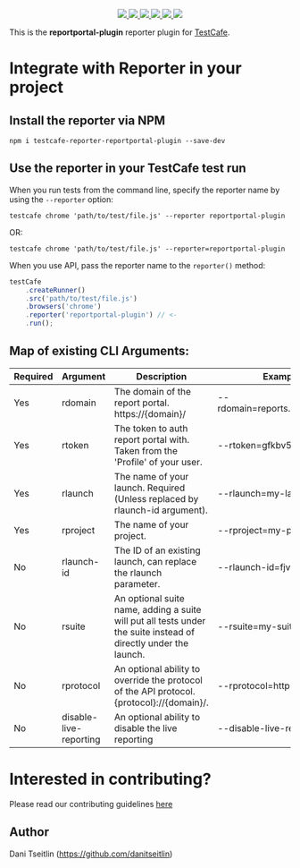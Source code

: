 <p align='center'>
  <a href='https://www.npmjs.com/package/testcafe-reporter-reportportal-plugin'>
    <img src='https://img.shields.io/npm/v/testcafe-reporter-reportportal-plugin/latest?style=plastic' target='_blank' />
  </a>
  <a href='https://npmjs.org/package/testcafe-reporter-reportportal-plugin' style='width:25px;height:20px;'>
    <img src='https://img.shields.io/npm/dm/testcafe-reporter-reportportal-plugin.svg?color=blue&style=plastic' target='_blank' />
  </a>
  <a href='https://github.com/danitseitlin/reportportal-testcafe-plugin/issues' style='width:25px;height:20px;'>
    <img src='https://img.shields.io/github/issues/danitseitlin/reportportal-testcafe-plugin?style=plastic' target='_blank' />
  </a>
  <a href='https://npmjs.org/package/testcafe-reporter-reportportal-plugin' style='width:25px;height:20px;'>
    <img src='https://img.shields.io/bundlephobia/min/testcafe-reporter-reportportal-plugin/latest?style=plastic' target='_blank' />
  </a>
  <a href='https://github.com/danitseitlin/reportportal-testcafe-plugin/commits/master'>
    <img src='https://img.shields.io/github/last-commit/danitseitlin/reportportal-testcafe-plugin?style=plastic' />
  </a>
  <a href='https://github.com/danitseitlin/reportportal-testcafe-plugin/blob/master/LICENSE'>
    <img src='https://img.shields.io/badge/license-Apache%202.0-blue.svg?style=plastic' target='_blank' />
  </a>
</p></p>

This is the **reportportal-plugin** reporter plugin for [TestCafe](http://devexpress.github.io/testcafe).

# Integrate with Reporter in your project

## Install the reporter via NPM
```
npm i testcafe-reporter-reportportal-plugin --save-dev
```

## Use the reporter in your TestCafe test run
When you run tests from the command line, specify the reporter name by using the `--reporter` option:
```
testcafe chrome 'path/to/test/file.js' --reporter reportportal-plugin
```
OR:
```
testcafe chrome 'path/to/test/file.js' --reporter=reportportal-plugin
```

When you use API, pass the reporter name to the `reporter()` method:

```js
testCafe
    .createRunner()
    .src('path/to/test/file.js')
    .browsers('chrome')
    .reporter('reportportal-plugin') // <-
    .run();
```

## Map of existing CLI Arguments:

| Required | Argument   | Description                                                                                                     | Example                         | 
| -------- | ---------- | --------------------------------------------------------------------------------------------------------------- | ------------------------------- |
| Yes      | rdomain    | The domain of the report portal. https://{domain}/                                                              | --rdomain=reports.pl.portal.com |
| Yes      | rtoken     | The token to auth report portal with. Taken from the 'Profile' of your user.                                    | --rtoken=gfkbv5994350mg         |
| Yes      | rlaunch    | The name of your launch. Required (Unless replaced by rlaunch-id argument).                                     | --rlaunch=my-launch             |
| Yes      | rproject   | The name of your project.                                                                                       | --rproject=my-project           |
| No       | rlaunch-id | The ID of an existing launch, can replace the rlaunch parameter.                                                | --rlaunch-id=fjvkdnvjgnf        |
| No       | rsuite     | An optional suite name, adding a suite will put all tests under the suite instead of directly under the launch. | --rsuite=my-suite-name          |
| No       | rprotocol  | An optional ability to override the protocol of the API protocol. {protocol}://{domain}/.                       | --rprotocol=http                |
| No       | disable-live-reporting | An optional ability to disable the live reporting                                                   | --disable-live-reporting        |

# Interested in contributing?
Please read our contributing guidelines [here](https://github.com/danitseitlin/reportportal-testcafe-plugin/blob/master/CONTRIBUTING.md)

## Author
Dani Tseitlin (https://github.com/danitseitlin)
